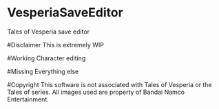 # VesperiaSaveEditor
Tales of Vesperia save editor

#Disclaimer
This is extremely WIP

#Working
Character editing

#Missing
Everything else

#Copyright
This software is not associated with Tales of Vesperia or the Tales of series. All images used are property of Bandai Namco Entertainment.
